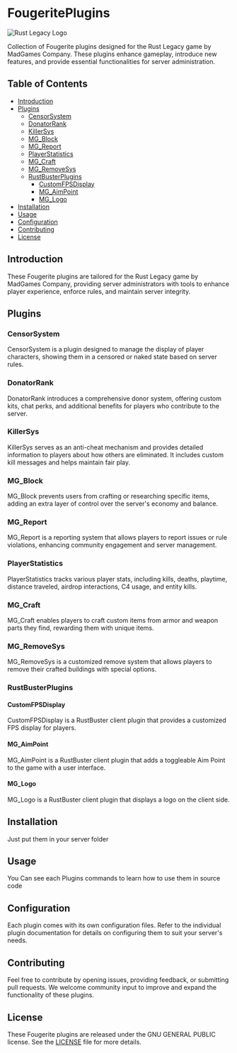 # FougeritePlugins

![Rust Legacy Logo](https://radshitegaming.files.wordpress.com/2018/01/483072797_preview_kl-e1516656113426.jpg)

Collection of Fougerite plugins designed for the Rust Legacy game by MadGames Company. These plugins enhance gameplay, introduce new features, and provide essential functionalities for server administration.

## Table of Contents

- [Introduction](#introduction)
- [Plugins](#plugins)
  - [CensorSystem](#censorsystem)
  - [DonatorRank](#donatorrank)
  - [KillerSys](#killersys)
  - [MG_Block](#mg_block)
  - [MG_Report](#mg_report)
  - [PlayerStatistics](#playerstatistics)
  - [MG_Craft](#mg_craft)
  - [MG_RemoveSys](#mg_removesys)
  - [RustBusterPlugins](#rustbusterplugins)
    - [CustomFPSDisplay](#customfpsdisplay)
    - [MG_AimPoint](#mg_aimpoint)
    - [MG_Logo](#mg_logo)
- [Installation](#installation)
- [Usage](#usage)
- [Configuration](#configuration)
- [Contributing](#contributing)
- [License](#license)

## Introduction

These Fougerite plugins are tailored for the Rust Legacy game by MadGames Company, providing server administrators with tools to enhance player experience, enforce rules, and maintain server integrity.

## Plugins

### CensorSystem

CensorSystem is a plugin designed to manage the display of player characters, showing them in a censored or naked state based on server rules.

### DonatorRank

DonatorRank introduces a comprehensive donor system, offering custom kits, chat perks, and additional benefits for players who contribute to the server.

### KillerSys

KillerSys serves as an anti-cheat mechanism and provides detailed information to players about how others are eliminated. It includes custom kill messages and helps maintain fair play.

### MG_Block

MG_Block prevents users from crafting or researching specific items, adding an extra layer of control over the server's economy and balance.

### MG_Report

MG_Report is a reporting system that allows players to report issues or rule violations, enhancing community engagement and server management.

### PlayerStatistics

PlayerStatistics tracks various player stats, including kills, deaths, playtime, distance traveled, airdrop interactions, C4 usage, and entity kills.

### MG_Craft

MG_Craft enables players to craft custom items from armor and weapon parts they find, rewarding them with unique items.

### MG_RemoveSys

MG_RemoveSys is a customized remove system that allows players to remove their crafted buildings with special options.

### RustBusterPlugins

#### CustomFPSDisplay

CustomFPSDisplay is a RustBuster client plugin that provides a customized FPS display for players.

#### MG_AimPoint

MG_AimPoint is a RustBuster client plugin that adds a toggleable Aim Point to the game with a user interface.

#### MG_Logo

MG_Logo is a RustBuster client plugin that displays a logo on the client side.

## Installation

Just put them in your server folder

## Usage

You Can see each Plugins commands to learn how to use them in source code

## Configuration

Each plugin comes with its own configuration files. Refer to the individual plugin documentation for details on configuring them to suit your server's needs.

## Contributing

Feel free to contribute by opening issues, providing feedback, or submitting pull requests. We welcome community input to improve and expand the functionality of these plugins.

## License

These Fougerite plugins are released under the GNU GENERAL PUBLIC license. See the [LICENSE](LICENSE) file for more details.
